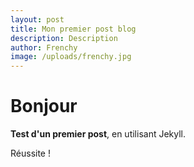 ```yaml
---
layout: post
title: Mon premier post blog
description: Description
author: Frenchy
image: /uploads/frenchy.jpg
---
```


# Bonjour

**Test d'un premier post**, en utilisant Jekyll.

Réussite ! 

